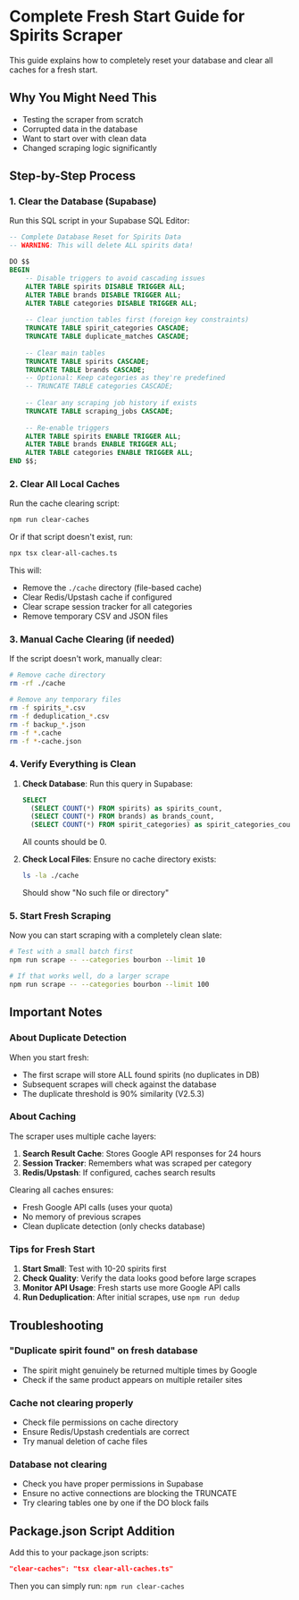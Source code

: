 # Complete Fresh Start Guide for Spirits Scraper

This guide explains how to completely reset your database and clear all caches for a fresh start.

## Why You Might Need This

- Testing the scraper from scratch
- Corrupted data in the database
- Want to start over with clean data
- Changed scraping logic significantly

## Step-by-Step Process

### 1. Clear the Database (Supabase)

Run this SQL script in your Supabase SQL Editor:

```sql
-- Complete Database Reset for Spirits Data
-- WARNING: This will delete ALL spirits data!

DO $$
BEGIN
    -- Disable triggers to avoid cascading issues
    ALTER TABLE spirits DISABLE TRIGGER ALL;
    ALTER TABLE brands DISABLE TRIGGER ALL;
    ALTER TABLE categories DISABLE TRIGGER ALL;
    
    -- Clear junction tables first (foreign key constraints)
    TRUNCATE TABLE spirit_categories CASCADE;
    TRUNCATE TABLE duplicate_matches CASCADE;
    
    -- Clear main tables
    TRUNCATE TABLE spirits CASCADE;
    TRUNCATE TABLE brands CASCADE;
    -- Optional: Keep categories as they're predefined
    -- TRUNCATE TABLE categories CASCADE;
    
    -- Clear any scraping job history if exists
    TRUNCATE TABLE scraping_jobs CASCADE;
    
    -- Re-enable triggers
    ALTER TABLE spirits ENABLE TRIGGER ALL;
    ALTER TABLE brands ENABLE TRIGGER ALL;
    ALTER TABLE categories ENABLE TRIGGER ALL;
END $$;
```

### 2. Clear All Local Caches

Run the cache clearing script:

```bash
npm run clear-caches
```

Or if that script doesn't exist, run:

```bash
npx tsx clear-all-caches.ts
```

This will:
- Remove the `./cache` directory (file-based cache)
- Clear Redis/Upstash cache if configured
- Clear scrape session tracker for all categories
- Remove temporary CSV and JSON files

### 3. Manual Cache Clearing (if needed)

If the script doesn't work, manually clear:

```bash
# Remove cache directory
rm -rf ./cache

# Remove any temporary files
rm -f spirits_*.csv
rm -f deduplication_*.csv
rm -f backup_*.json
rm -f *.cache
rm -f *-cache.json
```

### 4. Verify Everything is Clean

1. **Check Database**: Run this query in Supabase:
   ```sql
   SELECT 
     (SELECT COUNT(*) FROM spirits) as spirits_count,
     (SELECT COUNT(*) FROM brands) as brands_count,
     (SELECT COUNT(*) FROM spirit_categories) as spirit_categories_count;
   ```
   All counts should be 0.

2. **Check Local Files**: Ensure no cache directory exists:
   ```bash
   ls -la ./cache
   ```
   Should show "No such file or directory"

### 5. Start Fresh Scraping

Now you can start scraping with a completely clean slate:

```bash
# Test with a small batch first
npm run scrape -- --categories bourbon --limit 10

# If that works well, do a larger scrape
npm run scrape -- --categories bourbon --limit 100
```

## Important Notes

### About Duplicate Detection

When you start fresh:
- The first scrape will store ALL found spirits (no duplicates in DB)
- Subsequent scrapes will check against the database
- The duplicate threshold is 90% similarity (V2.5.3)

### About Caching

The scraper uses multiple cache layers:
1. **Search Result Cache**: Stores Google API responses for 24 hours
2. **Session Tracker**: Remembers what was scraped per category
3. **Redis/Upstash**: If configured, caches search results

Clearing all caches ensures:
- Fresh Google API calls (uses your quota)
- No memory of previous scrapes
- Clean duplicate detection (only checks database)

### Tips for Fresh Start

1. **Start Small**: Test with 10-20 spirits first
2. **Check Quality**: Verify the data looks good before large scrapes
3. **Monitor API Usage**: Fresh starts use more Google API calls
4. **Run Deduplication**: After initial scrapes, use `npm run dedup`

## Troubleshooting

### "Duplicate spirit found" on fresh database
- The spirit might genuinely be returned multiple times by Google
- Check if the same product appears on multiple retailer sites

### Cache not clearing properly
- Check file permissions on cache directory
- Ensure Redis/Upstash credentials are correct
- Try manual deletion of cache files

### Database not clearing
- Check you have proper permissions in Supabase
- Ensure no active connections are blocking the TRUNCATE
- Try clearing tables one by one if the DO block fails

## Package.json Script Addition

Add this to your package.json scripts:

```json
"clear-caches": "tsx clear-all-caches.ts"
```

Then you can simply run: `npm run clear-caches`